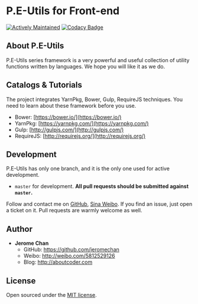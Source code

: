 P.E-Utils for Front-end
==================

[![Actively Maintained](https://maintained.tech/badge.svg)](https://maintained.tech/)
[![Codacy Badge](https://api.codacy.com/project/badge/Grade/5fa60a3e1aa0487e8d4ac1da9eee865c)](https://www.codacy.com/app/jerome.chan369/packease-utils-frontend?utm_source=github.com&amp;utm_medium=referral&amp;utm_content=packease/packease-utils-frontend&amp;utm_campaign=Badge_Grade)

## About P.E-Utils

P.E-Utils series framework is a very powerful and useful collection of utility functions written by languages.
We hope you will like it as we do.

## Catalogs & Tutorials

The project integrates YarnPkg, Bower, Gulp, RequireJS techniques. You need to learn about these framework before you
use.

* Bower: [https://bower.io/](https://bower.io/)
* YarnPkg: [https://yarnpkg.com/](https://yarnpkg.com/)
* Gulp: [http://gulpjs.com/](http://gulpjs.com/)
* RequireJS: [http://requirejs.org/](http://requirejs.org/)

## Development

P.E-Utils has only one branch, and it is the only one used for active development.

- `master` for development.  **All pull requests should be submitted against `master`.**

Follow and contact me on [GitHub](https://github.com/jeromechan), [Sina Weibo](http://weibo.com/5812529126).
If you find an issue, just open a ticket on it. Pull requests are warmly welcome as well.

## Author
- **Jerome Chan**
	- GitHub: <https://github.com/jeromechan>
	- Weibo: <http://weibo.com/5812529126>
	- Blog: <http://aboutcoder.com>

## License

Open sourced under the [MIT license](LICENSE.md).
